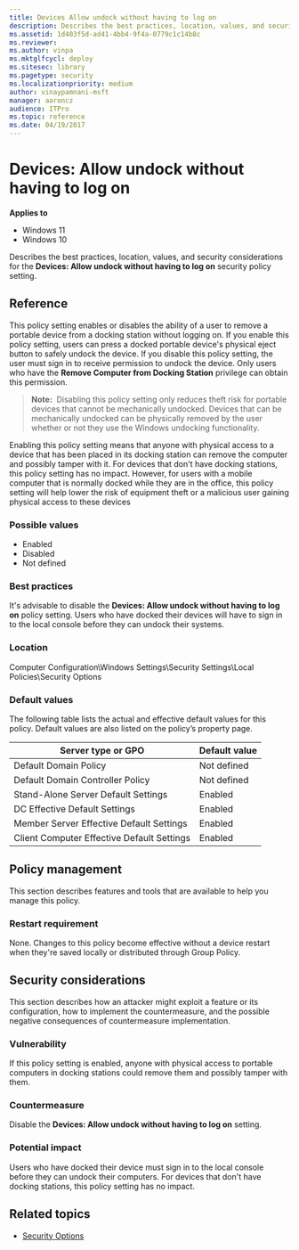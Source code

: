 ```yaml
---
title: Devices Allow undock without having to log on
description: Describes the best practices, location, values, and security considerations for the Devices Allow undock without having to sign in security policy setting.
ms.assetid: 1d403f5d-ad41-4bb4-9f4a-0779c1c14b8c
ms.reviewer:
ms.author: vinpa
ms.mktglfcycl: deploy
ms.sitesec: library
ms.pagetype: security
ms.localizationpriority: medium
author: vinaypamnani-msft
manager: aaroncz
audience: ITPro
ms.topic: reference
ms.date: 04/19/2017
---
```


# Devices: Allow undock without having to log on

**Applies to**
-   Windows 11
-   Windows 10

Describes the best practices, location, values, and security considerations for the **Devices: Allow undock without having to log on** security policy setting.

## Reference

This policy setting enables or disables the ability of a user to remove a portable device from a docking station without logging on. If you enable this policy setting, users can press a docked portable device's physical eject button to safely undock the device. If you disable this policy setting, the user must sign in to receive permission to undock the device. Only users who have the **Remove Computer from Docking Station** privilege can obtain this permission.

>**Note:**  Disabling this policy setting only reduces theft risk for portable devices that cannot be mechanically undocked. Devices that can be mechanically undocked can be physically removed by the user whether or not they use the Windows undocking functionality.

Enabling this policy setting means that anyone with physical access to a device that has been placed in its docking station can remove the computer and possibly tamper with it. For devices that don't have docking stations, this policy setting has no impact. However, for users with a mobile computer that is normally docked while they are in the office, this policy setting will help lower the risk of equipment theft or a malicious user gaining physical access to these devices

### Possible values

-   Enabled
-   Disabled
-   Not defined

### Best practices

It's advisable to disable the **Devices: Allow undock without having to log on** policy setting. Users who have docked their devices will have to sign in to the local console before they can undock their systems.

### Location

Computer Configuration\\Windows Settings\\Security Settings\\Local Policies\\Security Options

### Default values

The following table lists the actual and effective default values for this policy. Default values are also listed on the policy’s property page.

| Server type or GPO | Default value |
| - | - |
| Default Domain Policy | Not defined|
| Default Domain Controller Policy | Not defined |
| Stand-Alone Server Default Settings | Enabled|
| DC Effective Default Settings | Enabled|
| Member Server Effective Default Settings | Enabled|
| Client Computer Effective Default Settings| Enabled|

## Policy management

This section describes features and tools that are available to help you manage this policy.

### Restart requirement

None. Changes to this policy become effective without a device restart when they're saved locally or distributed through Group Policy.

## Security considerations

This section describes how an attacker might exploit a feature or its configuration, how to implement the countermeasure, and the possible negative consequences of countermeasure implementation.

### Vulnerability

If this policy setting is enabled, anyone with physical access to portable computers in docking stations could remove them and possibly tamper with them.

### Countermeasure

Disable the **Devices: Allow undock without having to log on** setting.

### Potential impact

Users who have docked their device must sign in to the local console before they can undock their computers. For devices that don't have docking stations, this policy setting has no impact.

## Related topics

- [Security Options](security-options.md)
